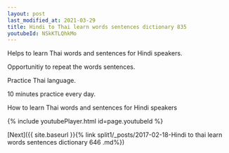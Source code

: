 ```yaml
---
layout: post
last_modified_at: 2021-03-29
title: Hindi to Thai learn words sentences dictionary 835 
youtubeId: NSkKTLQhkMo
---
```

 
 
Helps to learn Thai words and sentences for Hindi speakers.

Opportunitiy to repeat the words sentences. 

Practice Thai language. 
 
10 minutes practice every day. 
 
How to learn Thai words and sentences for Hindi speakers 
 
{% include youtubePlayer.html id=page.youtubeId %}
 
 
[Next]({{ site.baseurl }}{% link  split1/_posts/2017-02-18-Hindi to thai learn words sentences dictionary 646 .md%})
 
